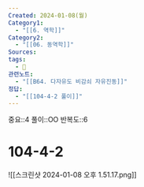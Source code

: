```yaml
---
Created: 2024-01-08(월)
Category1:
  - "[[6. 역학]]"
Category2:
  - "[[06. 동역학]]"
Sources: 
tags:
  - 🧮
관련노트:
  - "[[B64. 다자유도 비감쇠 자유진동]]"
정답:
  - "[[104-4-2 풀이]]"
---
```

중요::4
풀이::OO
반복도::6

# 104-4-2

![[스크린샷 2024-01-08 오후 1.51.17.png]]